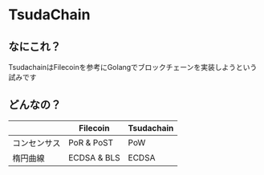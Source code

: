 # TsudaChain
## なにこれ？
TsudachainはFilecoinを参考にGolangでブロックチェーンを実装しようという試みです

## どんなの？
|    |Filecoin    |Tsudachain|
| ---- | ---- |---- |
|  コンセンサス  |  PoR & PoST  |PoW|
|   楕円曲線 |  ECDSA & BLS  |ECDSA|
